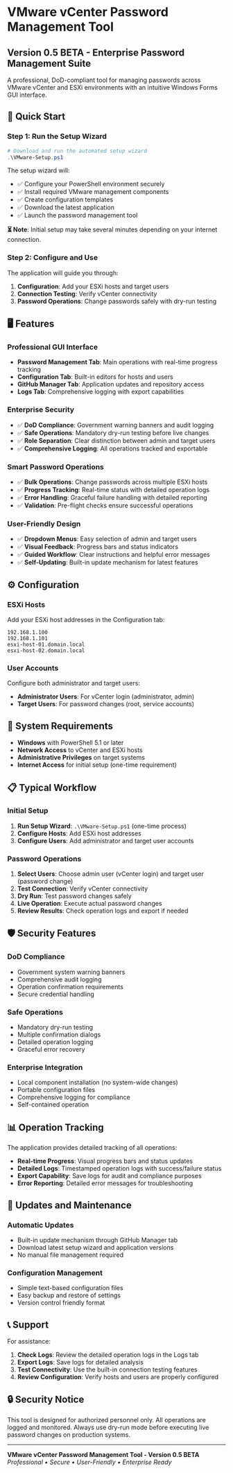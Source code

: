 # VMware vCenter Password Management Tool
## Version 0.5 BETA - Enterprise Password Management Suite

A professional, DoD-compliant tool for managing passwords across VMware vCenter and ESXi environments with an intuitive Windows Forms GUI interface.

## 🚀 Quick Start

### **Step 1: Run the Setup Wizard**
```powershell
# Download and run the automated setup wizard
.\VMware-Setup.ps1
```

The setup wizard will:
- ✅ Configure your PowerShell environment securely
- ✅ Install required VMware management components
- ✅ Create configuration templates
- ✅ Download the latest application
- ✅ Launch the password management tool

**⏳ Note**: Initial setup may take several minutes depending on your internet connection.

### **Step 2: Configure and Use**
The application will guide you through:
1. **Configuration**: Add your ESXi hosts and target users
2. **Connection Testing**: Verify vCenter connectivity
3. **Password Operations**: Change passwords safely with dry-run testing

## 🖥️ Features

### **Professional GUI Interface**
- **Password Management Tab**: Main operations with real-time progress tracking
- **Configuration Tab**: Built-in editors for hosts and users
- **GitHub Manager Tab**: Application updates and repository access
- **Logs Tab**: Comprehensive logging with export capabilities

### **Enterprise Security**
- ✅ **DoD Compliance**: Government warning banners and audit logging
- ✅ **Safe Operations**: Mandatory dry-run testing before live changes
- ✅ **Role Separation**: Clear distinction between admin and target users
- ✅ **Comprehensive Logging**: All operations tracked and exportable

### **Smart Password Operations**
- ✅ **Bulk Operations**: Change passwords across multiple ESXi hosts
- ✅ **Progress Tracking**: Real-time status with detailed operation logs
- ✅ **Error Handling**: Graceful failure handling with detailed reporting
- ✅ **Validation**: Pre-flight checks ensure successful operations

### **User-Friendly Design**
- ✅ **Dropdown Menus**: Easy selection of admin and target users
- ✅ **Visual Feedback**: Progress bars and status indicators
- ✅ **Guided Workflow**: Clear instructions and helpful error messages
- ✅ **Self-Updating**: Built-in update mechanism for latest features

## ⚙️ Configuration

### **ESXi Hosts**
Add your ESXi host addresses in the Configuration tab:
```
192.168.1.100
192.168.1.101
esxi-host-01.domain.local
esxi-host-02.domain.local
```

### **User Accounts**
Configure both administrator and target users:
- **Administrator Users**: For vCenter login (administrator, admin)
- **Target Users**: For password changes (root, service accounts)

## 🔧 System Requirements

- **Windows** with PowerShell 5.1 or later
- **Network Access** to vCenter and ESXi hosts
- **Administrative Privileges** on target systems
- **Internet Access** for initial setup (one-time requirement)

## 📋 Typical Workflow

### **Initial Setup**
1. **Run Setup Wizard**: `.\VMware-Setup.ps1` (one-time process)
2. **Configure Hosts**: Add ESXi host addresses
3. **Configure Users**: Add administrator and target user accounts

### **Password Operations**
1. **Select Users**: Choose admin user (vCenter login) and target user (password change)
2. **Test Connection**: Verify vCenter connectivity
3. **Dry Run**: Test password changes safely
4. **Live Operation**: Execute actual password changes
5. **Review Results**: Check operation logs and export if needed

## 🛡️ Security Features

### **DoD Compliance**
- Government system warning banners
- Comprehensive audit logging
- Operation confirmation requirements
- Secure credential handling

### **Safe Operations**
- Mandatory dry-run testing
- Multiple confirmation dialogs
- Detailed operation logging
- Graceful error recovery

### **Enterprise Integration**
- Local component installation (no system-wide changes)
- Portable configuration files
- Comprehensive logging for compliance
- Self-contained operation

## 📊 Operation Tracking

The application provides detailed tracking of all operations:
- **Real-time Progress**: Visual progress bars and status updates
- **Detailed Logs**: Timestamped operation logs with success/failure status
- **Export Capability**: Save logs for audit and compliance purposes
- **Error Reporting**: Detailed error messages for troubleshooting

## 🔄 Updates and Maintenance

### **Automatic Updates**
- Built-in update mechanism through GitHub Manager tab
- Download latest setup wizard and application versions
- No manual file management required

### **Configuration Management**
- Simple text-based configuration files
- Easy backup and restore of settings
- Version control friendly format

## 📞 Support

For assistance:
1. **Check Logs**: Review the detailed operation logs in the Logs tab
2. **Export Logs**: Save logs for detailed analysis
3. **Test Connectivity**: Use the built-in connection testing features
4. **Review Configuration**: Verify hosts and users are properly configured

## 🔒 Security Notice

This tool is designed for authorized personnel only. All operations are logged and monitored. Always use dry-run mode before executing live password changes on production systems.

---

**VMware vCenter Password Management Tool - Version 0.5 BETA**  
*Professional • Secure • User-Friendly • Enterprise Ready*